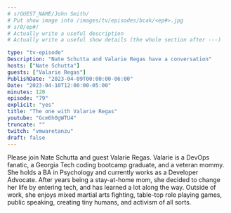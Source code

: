 ```yaml
---
# s/GUEST_NAME/John Smith/
# Put show image into /images/tv/episodes/bcak/<ep#>.jpg
# s/0/ep#/
# Actually write a useful description
# Actually write a useful show details (the whole section after ---)

type: "tv-episode"
Description: "Nate Schutta and Valarie Regas have a conversation"
hosts: ["Nate Schutta"]
guests: ["Valarie Regas"]
PublishDate: "2023-04-09T00:00:00-06:00"
Date: "2023-04-10T12:00:00-05:00"
minutes: 120
episode: "79"
explicit: "yes"
title: "The one with Valarie Regas"
youtube: "Gcm6h0gWTU4"
truncate: ""
twitch: "vmwaretanzu"
draft: false
---
```


Please join Nate Schutta and guest Valarie Regas. Valarie is a DevOps fanatic, a Georgia Tech coding bootcamp graduate, and a veteran mommy. She holds a BA in Psychology and currently works as a Developer Advocate. After years being a stay-at-home mom, she decided to change her life by entering tech, and has learned a lot along the way. Outside of work, she enjoys mixed martial arts fighting, table-top role playing games, public speaking, creating tiny humans, and activism of all sorts.
